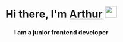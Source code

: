 <h1 align="center">Hi there, I'm <a href="https://daniilshat.ru/" target="_blank">Arthur</a> 
<img src="https://github.com/blackcater/blackcater/raw/main/images/Hi.gif" height="32"/></h1>
<h3 align="center">I am a junior frontend developer</h3>

<!--
**Arthur** is a ✨ _special_ ✨ repository because its `README.md` (this file) appears on your GitHub profile.

Here are some ideas to get you started:

- 🔭 I’m currently working on java script frontend development
- 🌱 I’m currently learning over java script
- 👯 I’m looking to collaborate on in interesting projects to learn new interesting tools and improve your skills
- 💬 Ask me about my projects and I will be glad if there is feedback
- 📫 How to reach me: Artur.mineev@bk.ru
-->

